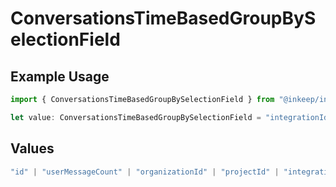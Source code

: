 # ConversationsTimeBasedGroupBySelectionField

## Example Usage

```typescript
import { ConversationsTimeBasedGroupBySelectionField } from "@inkeep/inkeep-analytics/models/components";

let value: ConversationsTimeBasedGroupBySelectionField = "integrationId";
```

## Values

```typescript
"id" | "userMessageCount" | "organizationId" | "projectId" | "integrationId" | "firstMessageTime" | "type" | "properties" | "userProperties"
```
